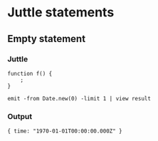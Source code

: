Juttle statements
=================

Empty statement
---------------

### Juttle

    function f() {
        ;
    }

    emit -from Date.new(0) -limit 1 | view result

### Output

    { time: "1970-01-01T00:00:00.000Z" }
